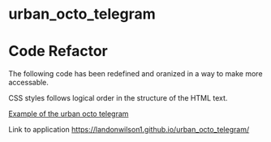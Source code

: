 # urban_octo_telegram
# Code Refactor
The following code has been redefined and oranized in a way to make more accessable. 

CSS styles follows logical order in the structure of the HTML text. 

[Example of the urban octo telegram](assets/images/screenshot.png)

Link to application https://landonwilson1.github.io/urban_octo_telegram/

